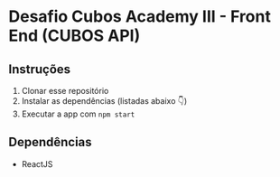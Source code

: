 # Desafio Cubos Academy III - Front End (CUBOS API)

## Instruções

1. Clonar esse repositório
2. Instalar as dependências (listadas abaixo :point_down:)
3. Executar a app com `npm start`

## Dependências

- ReactJS
